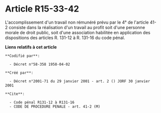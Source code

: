 # Article R15-33-42

L'accomplissement d'un travail non rémunéré prévu par le 4° de l'article 41-2 consiste dans la réalisation d'un travail au
profit soit d'une personne morale de droit public, soit d'une association habilitée en application des dispositions des
articles R. 131-12 à R. 131-16 du code pénal.

**Liens relatifs à cet article**

	**Codifié par**:

	  - Décret n°58-358 1958-04-02

	**Créé par**:

	  - Décret n°2001-71 du 29 janvier 2001 - art. 2 () JORF 30 janvier 2001

	**Cite**:

	  - Code pénal R131-12 à R131-16
	  - CODE DE PROCEDURE PENALE - art. 41-2 (M)
